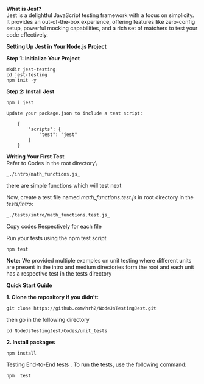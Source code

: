 **What is Jest?**\
Jest is a delightful JavaScript testing framework with a focus on simplicity. It provides an out-of-the-box experience, offering features like zero-config setup, powerful mocking capabilities, and a rich set of matchers to test your code effectively.

**Setting Up Jest in Your Node.js Project**

**Step 1: Initialize Your Project**

    mkdir jest-testing
    cd jest-testing
    npm init -y

**Step 2: Install Jest**
    
    npm i jest

    Update your package.json to include a test script:

        {
            "scripts": {
                "test": "jest"
            }
        }
**Writing Your First Test**\
Refer to   Codes in the  root directory\


    _./intro/math_functions.js_
there are simple functions  which  will test  next

Now, create a test file named _math_functions.test.js_ in root directory in the _tests/intro_:

    _./tests/intro/math_functions.test.js_

Copy    codes Respectively 
for each  file

Run your tests using the npm test script

    npm test

**Note:**
We provided multiple examples on unit testing  where   different units are  present in the intro and medium directories form the root  and each  unit has a respective test in the tests directory


**Quick Start Guide**

**1. Clone the repository if you didn't:**

    git clone https://github.com/hrh2/NodeJsTestingJest.git
then go in the following directory

    cd NodeJsTestingJest/Codes/unit_tests



**2. Install packages**

    npm install

Testing
End-to-End tests  . To run the tests, use the following command:

    npm  test